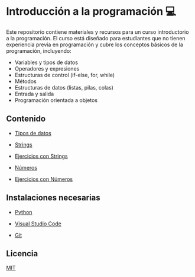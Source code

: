 
# Introducción a la programación 💻

Este repositorio contiene materiales y recursos para un curso introductorio a la programación. El curso está diseñado para estudiantes que no tienen experiencia previa en programación y cubre los conceptos básicos de la programación, incluyendo:

- Variables y tipos de datos
- Operadores y expresiones
- Estructuras de control (if-else, for, while)
- Métodos
- Estructuras de datos (listas, pilas, colas)
- Entrada y salida
- Programación orientada a objetos


## Contenido

- [Tipos de datos](https://github.com/CodeaConTony/programming-introduction/blob/main/01-data-types.py)

- [Strings](https://github.com/CodeaConTony/programming-introduction/blob/main/02-strings.py)

- [Ejercicios con Strings](https://github.com/CodeaConTony/programming-introduction/blob/main/03-strings-exercises.py)

- [Números](https://github.com/CodeaConTony/programming-introduction/blob/main/04-numbers.py)
- [Ejercicios con Números](https://github.com/CodeaConTony/programming-introduction/blob/main/05-numbers-exercises.py)

## Instalaciones necesarias

- [Python](https://www.python.org/downloads/)

- [Visual Studio Code](https://code.visualstudio.com/download)

- [Git](https://git-scm.com/downloads)


## Licencia

[MIT](https://choosealicense.com/licenses/mit/)


